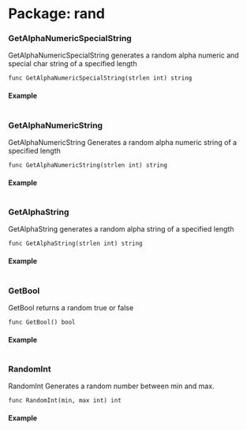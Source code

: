 
# Package: rand


### GetAlphaNumericSpecialString

GetAlphaNumericSpecialString generates a random alpha numeric and special char string of a specified length

``````
func GetAlphaNumericSpecialString(strlen int) string
``````
#### Example
``````

``````

### GetAlphaNumericString

GetAlphaNumericString Generates a random alpha numeric string of a specified length

``````
func GetAlphaNumericString(strlen int) string
``````
#### Example
``````

``````

### GetAlphaString

GetAlphaString generates a random alpha string of a specified length

``````
func GetAlphaString(strlen int) string
``````
#### Example
``````

``````

### GetBool

GetBool returns a random true or false

``````
func GetBool() bool
``````
#### Example
``````

``````

### RandomInt

RandomInt Generates a random number between min and max.

``````
func RandomInt(min, max int) int
``````
#### Example
``````

``````


